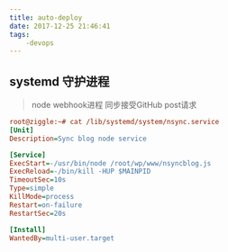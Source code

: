 ```yaml
---
title: auto-deploy
date: 2017-12-25 21:46:41
tags:
    -devops
---
```

## systemd 守护进程

>node webhook进程 同步接受GitHub post请求
```ini
root@ziggle:~# cat /lib/systemd/system/nsync.service
[Unit]
Description=Sync blog node service

[Service]
ExecStart=-/usr/bin/node /root/wp/www/nsyncblog.js
ExecReload=-/bin/kill -HUP $MAINPID
TimeoutSec=10s
Type=simple
KillMode=process
Restart=on-failure
RestartSec=20s

[Install]
WantedBy=multi-user.target

```